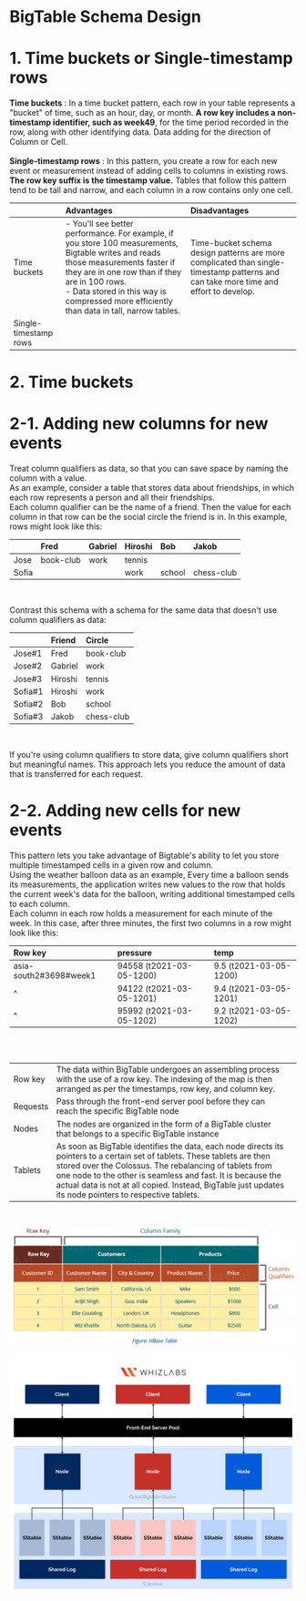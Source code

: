 # BigTable Schema Design

# 1. Time buckets or Single-timestamp rows
**Time buckets** : In a time bucket pattern, each row in your table represents a "bucket" of time, such as an hour, day, or month. **A row key includes a non-timestamp identifier, such as week49**, for the time period recorded in the row, along with other identifying data. Data adding for the direction of Column or Cell.<br><br>
**Single-timestamp rows** : In this pattern, you create a row for each new event or measurement instead of adding cells to columns in existing rows. **The row key suffix is the timestamp value.** Tables that follow this pattern tend to be tall and narrow, and each column in a row contains only one cell. <br>

| | Advantages | Disadvantages |
|:---|:---|:---|
| Time buckets | - You'll see better performance. For example, if you store 100 measurements, Bigtable writes and reads those measurements faster if they are in one row than if they are in 100 rows. <br> - Data stored in this way is compressed more efficiently than data in tall, narrow tables. <br>| Time-bucket schema design patterns are more complicated than single-timestamp patterns and can take more time and effort to develop. |
| Single-timestamp rows | | |

# 2. Time buckets
# 2-1. Adding new columns for new events
Treat column qualifiers as data, so that you can save space by naming the column with a value.<br>
As an example, consider a table that stores data about friendships, in which each row represents a person and all their friendships.<br>
Each column qualifier can be the name of a friend. Then the value for each column in that row can be the social circle the friend is in. In this example, rows might look like this:<br>

| | Fred | Gabriel | Hiroshi | Bob | Jakob |
|:---|:---|:---|:---|:---|:---|
| Jose | book-club | work | tennis | | |
| Sofia | | | work | school | chess-club |
<br>

Contrast this schema with a schema for the same data that doesn't use column qualifiers as data:<br>

| | Friend | Circle |
|:---|:---|:---|
| Jose#1| Fred | book-club |
| Jose#2| Gabriel | work |
| Jose#3| Hiroshi | tennis |
| Sofia#1| Hiroshi | work |
| Sofia#2| Bob | school |
| Sofia#3| Jakob | chess-club |
<br>

If you're using column qualifiers to store data, give column qualifiers short but meaningful names. This approach lets you reduce the amount of data that is transferred for each request. 

# 2-2. Adding new cells for new events
This pattern lets you take advantage of Bigtable's ability to let you store multiple timestamped cells in a given row and column.<br>
Using the weather balloon data as an example, Every time a balloon sends its measurements, the application writes new values to the row that holds the current week's data for the balloon, writing additional timestamped cells to each column.<br>
Each column in each row holds a measurement for each minute of the week. In this case, after three minutes, the first two columns in a row might look like this:<br>


| Row key |	pressure	| temp |
|:---|:---|:---|
| asia-south2#3698#week1 |	94558 (t2021-03-05-1200)	| 9.5 (t2021-03-05-1200) |
| ^ | 94122 (t2021-03-05-1201)	| 9.4 (t2021-03-05-1201) |
| ^ | 95992 (t2021-03-05-1202)	| 9.2 (t2021-03-05-1202) |

<br><br>


| | | |
|:---|:---|:---|
| Row key | The data within BigTable undergoes an assembling process with the use of a row key. The indexing of the map is then arranged as per the timestamps, row key, and column key. | |
| Requests| Pass through the front-end server pool before they can reach the specific BigTable node | |
| Nodes | The nodes are organized in the form of a BigTable cluster that belongs to a specific BigTable instance | |
| Tablets | As soon as BigTable identifies the data, each node directs its pointers to a certain set of tablets. These tablets are then stored over the Colossus. The rebalancing of tablets from one node to the other is seamless and fast. It is because the actual data is not at all copied. Instead, BigTable just updates its node pointers to respective tablets. | |

<br>

![cloumnQualifiers.png](https://github.com/developer-onizuka/BigTable/blob/main/columnQualifiers.png)

![Bigtable-architecture.png](https://github.com/developer-onizuka/BigTable/blob/main/Bigtable-architecture.png)
